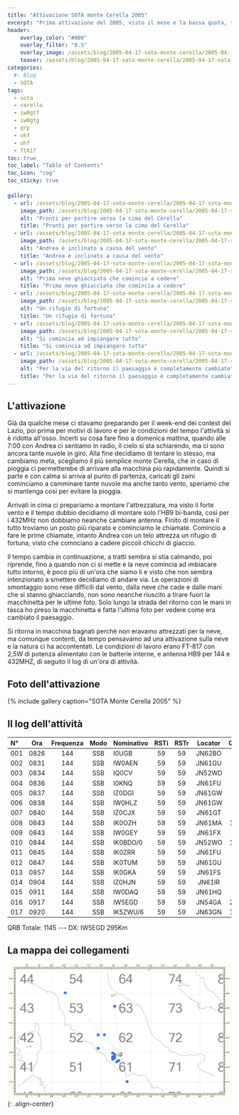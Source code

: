 ```yaml
---
title: "Attivazione SOTA monte Cerella 2005"
excerpt: "Prima attivazione del 2005, visto il mese e la bassa quota, tutto ti aspetti tranne che trovare la neve"
header: 
    overlay_color: "#000"
    overlay_filter: "0.5"
    overlay_image: /assets/blog/2005-04-17-sota-monte-cerella/2005-04-17-sota-monte-cerella-teaser.jpg
    teaser: /assets/blog/2005-04-17-sota-monte-cerella/2005-04-17-sota-monte-cerella-teaser.jpg
categories:
  #- Blog
  - SOTA
tags:
  - sota
  - cerella
  - iw0gtf
  - iw0gtg
  - qrp
  - vhf
  - uhf
  - ft817
toc: true
toc_label: "Table of Contents"
toc_icon: "cog"
toc_sticky: true

gallery:
  - url: /assets/blog/2005-04-17-sota-monte-cerella/2005-04-17-sota-monte-cerella-01.jpg
    image_path: /assets/blog/2005-04-17-sota-monte-cerella/2005-04-17-sota-monte-cerella-01-th.jpg
    alt: "Pronti per partire verso la cima del Cerella"
    title: "Pronti per partire verso la cima del Cerella"
  - url: /assets/blog/2005-04-17-sota-monte-cerella/2005-04-17-sota-monte-cerella-02.jpg
    image_path: /assets/blog/2005-04-17-sota-monte-cerella/2005-04-17-sota-monte-cerella-02-th.jpg
    alt: "Andrea è inclinato a causa del vento"
    title: "Andrea è inclinato a causa del vento"
  - url: /assets/blog/2005-04-17-sota-monte-cerella/2005-04-17-sota-monte-cerella-03.jpg
    image_path: /assets/blog/2005-04-17-sota-monte-cerella/2005-04-17-sota-monte-cerella-03-th.jpg
    alt: "Prima neve ghiacciata che comincia a cedere"
    title: "Prima neve ghiacciata che comincia a cedere"
  - url: /assets/blog/2005-04-17-sota-monte-cerella/2005-04-17-sota-monte-cerella-04.jpg
    image_path: /assets/blog/2005-04-17-sota-monte-cerella/2005-04-17-sota-monte-cerella-04-th.jpg
    alt: "Un rifugio di fortuna"
    title: "Un rifugio di fortuna"
  - url: /assets/blog/2005-04-17-sota-monte-cerella/2005-04-17-sota-monte-cerella-05.jpg
    image_path: /assets/blog/2005-04-17-sota-monte-cerella/2005-04-17-sota-monte-cerella-05-th.jpg
    alt: "Si comincia ad impiangare tutto"
    title: "Si comincia ad impiangare tutto"
  - url: /assets/blog/2005-04-17-sota-monte-cerella/2005-04-17-sota-monte-cerella-06.jpg
    image_path: /assets/blog/2005-04-17-sota-monte-cerella/2005-04-17-sota-monte-cerella-06-th.jpg
    alt: "Per la via del ritorno il paesaggio è completamente cambiato"
    title: "Per la via del ritorno il paesaggio è completamente cambiato"
---
```


## L'attivazione

Già da qualche mese ci stavamo preparando per il week-end dei contest del Lazio, poi prima per motivi di lavoro e per le condizioni del tempo l'attività si è ridotta all'osso. Incerti su cosa fare fino a domenica mattina, quando alle 7:00 con Andrea ci sentiamo in radio, il cielo si sta schiarendo, ma ci sono ancora tante nuvole in giro. Alla fine decidiamo di tentare lo stesso, ma cambiamo meta, scegliamo il più semplice monte Cerella, che in caso di pioggia ci permetterebe di arrivare alla macchina più rapidamente.
Quindi si parte e con calma si arriva al punto di partenza, caricati gli zaini cominciamo a camminare tante nuvole ma anche tanto vento, speriamo che si mantenga così per evitare la pioggia.

Arrivati in cima ci prepariamo a montare l'attrezzatura, ma visto il forte vento e il tempo dubbio decidiamo di montare solo l'HB9 bi-banda, così per i 432MHz non dobbiamo neanche cambiare antenna. Finito di montare il tutto troviamo un posto più riparato e cominciamo le chiamate. Comincio a fare le prime chiamate, intanto Andrea con un telo attrezza un rifugio di fortuna, visto che comnciano a cadere piccoli chicchi di giaccio.

Il tempo cambia in continuazione, a tratti sembra si stia calmando, poi riprende, fino a quando non ci si mette e la neve comincia ad imbiacare tutto intorno, è poco più di un'ora che siamo li e visto che non sembra intenzionato a smettere decidiamo di andare via. Le operazioni di smontaggio sono rese difficili dal vento, dalla neve che cade e dalle mani che si stanno ghiacciando, non sono neanche riuscito a tirare fuori la macchinetta per le ultime foto. Solo lungo la strada del ritorno con le mani in tasca ho preso la macchinetta e fatta l'ultima foto per vedere come era cambiato il paesaggio.

Si ritorna in macchina bagnati perchè non eravamo attrezzati per la neve, ma comunque contenti, da tempo pensavamo ad una attivazione sulla neve e la natura ci ha accontentati.
Le condizioni di lavoro erano FT-817 con 2,5W di potenza alimentato con le batterie interne, e antenna HB9 per 144 e 432MHZ, di seguito il log di un'ora di attività.

## Foto dell'attivazione

{% include gallery caption="SOTA Monte Cerella 2005" %}

## Il log dell'attività

|N°|Ora|Frequenza|Modo|Nominativo|RSTi|RSTr|Locator|QRB|
|:---|:---:|:---:|:---:|:---|:---:|:---:|:---:|---:|
|001|0826|144|SSB|I0UGB|59|59|JN62BO|92|
|002|0831|144|SSB|IW0AEN|59|59|JN61GU|23|
|003|0834|144|SSB|IQ0CV|59|59|JN52WD|79|
|004|0836|144|SSB|I0KNQ|59|59|JN61FU|29|
|005|0837|144|SSB|IZ0DGI|59|59|JN61GW|21|
|006|0838|144|SSB|IW0HLZ|59|59|JN61GW|21|
|007|0840|144|SSB|IZ0CJX|59|59|JN61GT|25|
|008|0843|144|SSB|IK0OZH|59|59|JN61MA|104|
|009|0843|144|SSB|IW0GEY|59|59|JN61FX|28|
|010|0844|144|SSB|IK0BDO/0|59|59|JN52WO|106|
|011|0845|144|SSB|IK0ZRR|59|59|JN61FU|29|
|012|0847|144|SSB|IK0TUM|59|59|JN61GU|23|
|013|0857|144|SSB|IK0GKA|59|59|JN61FS|33|
|014|0904|144|SSB|IZ0HJN|59|59|JN61IR|24|
|015|0911|144|SSB|IW0DAQ|59|59|JN61HQ|31|
|016|0917|144|SSB|IW5EGD|59|59|JN54GA|295|
|017|0920|144|SSB|IK5ZWU/6|59|59|JN63GN|182|

QRB Totale: 1145 --- DX: IW5EGD 295Km

## La mappa dei collegamenti

![La mappa dei collegamenti](/assets/blog/2005-04-17-sota-monte-cerella/2005-04-17-sota-monte-cerella-mappa.jpg){: .align-center}
